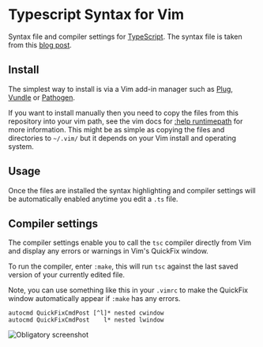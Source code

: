 Typescript Syntax for Vim
=========================

Syntax file and compiler settings for [TypeScript](http://typescriptlang.org). The syntax file is taken
from this [blog post](http://blogs.msdn.com/b/interoperability/archive/2012/10/01/sublime-text-vi-emacs-typescript-enabled.aspx).

Install
-------

The simplest way to install is via a Vim add-in manager such as [Plug](https://github.com/junegunn/vim-plug), [Vundle](https://github.com/gmarik/vundle) 
or [Pathogen](https://github.com/tpope/vim-pathogen/).

If you want to install manually then you need to copy the files from this repository into your vim path,
see the vim docs for [:help runtimepath](http://vimdoc.sourceforge.net/htmldoc/options.html#'runtimepath')
for more information. This might be as simple as copying the files and directories to `~/.vim/` but it 
depends on your Vim install and operating system.

Usage
-----

Once the files are installed the syntax highlighting and compiler settings will be automatically enabled anytime you 
edit a `.ts` file.

Compiler settings
-----------------

The compiler settings enable you to call the `tsc` compiler directly from Vim and display any errors or warnings
in Vim's QuickFix window. 

To run the compiler, enter `:make`, this will run `tsc` against the last saved version of your currently edited file.

Note, you can use something like this in your `.vimrc` to make the QuickFix window automatically appear
if `:make` has any errors.

```vim
autocmd QuickFixCmdPost [^l]* nested cwindow
autocmd QuickFixCmdPost    l* nested lwindow
```

![Obligatory screenshot](https://raw.github.com/leafgarland/typescript-vim/master/vimshot01.png)
